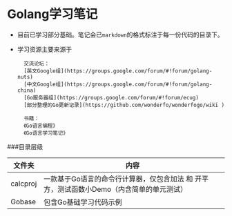 # Golang学习笔记

- 目前已学习部分基础。笔记会已`markdown`的格式标注于每一份代码的目录下。
- 学习资源主要来源于

		交流论坛：
		[英文Google组](https://groups.google.com/forum/#!forum/golang-nuts)
		[中文Google组](https://groups.google.com/forum/#!forum/golang-china)
		[Go服务器组](https://groups.google.com/forum/#!forum/ecug)
		[部分整理的Go更新记录](https://github.com/wonderfo/wonderfogo/wiki )
		
		书籍：
		《Go语言编程》
		《Go语言学习笔记》

###目录层级

| 文件夹 | 内容 |
| --- | --- |
| calcproj | 一款基于Go语言的命令行计算器，仅包含加法 和 开平方，测试函数小Demo（内含简单的单元测试） |
| Gobase | 包含Go基础学习代码示例 |
	

